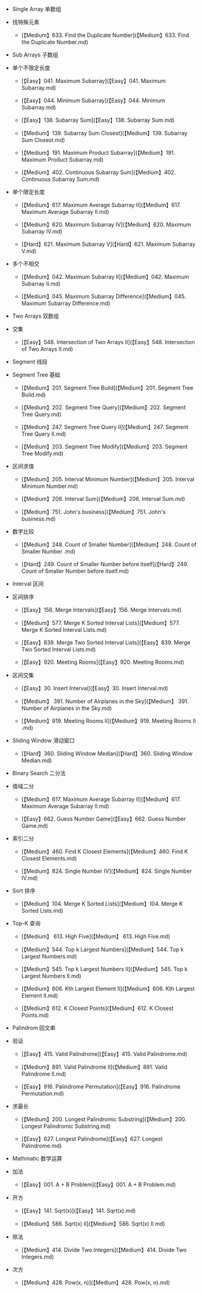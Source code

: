 *  Single Array 单数组

  *  找特殊元素

      *  [【Medium】633. Find the Duplicate Number](【Medium】633. Find the Duplicate Number.md)

*  Sub Arrays 子数组

  *   单个不限定长度

      *  [【Easy】041. Maximum Subarray](【Easy】041. Maximum Subarray.md)

      *  [【Easy】044. Minimum Subarray](【Easy】044. Minimum Subarray.md)

      *  [【Easy】138. Subarray Sum](【Easy】138. Subarray Sum.md)

      *  [【Medium】139. Subarray Sum Closest](【Medium】139. Subarray Sum Closest.md)

      *  [【Medium】191. Maximum Product Subarray](【Medium】191. Maximum Product Subarray.md)

      *  [【Medium】402. Continuous Subarray Sum](【Medium】402. Continuous Subarray Sum.md)

  *   单个限定长度

      *  [【Medium】617. Maximum Average Subarray II](【Medium】617. Maximum Average Subarray II.md)

      *  [【Medium】620. Maximum Subarray IV](【Medium】620. Maximum Subarray IV.md)

      *  [【Hard】621. Maximum Subarray V](【Hard】621. Maximum Subarray V.md)

  *   多个不相交

      *  [【Medium】042. Maximum Subarray II](【Medium】042. Maximum Subarray II.md)

      *  [【Medium】045. Maximum Subarray Difference](【Medium】045. Maximum Subarray Difference.md)

*  Two Arrays 双数组

  *  交集

      *  [【Easy】548. Intersection of Two Arrays II](【Easy】548. Intersection of Two Arrays II.md)

*  Segment 线段

  *  Segment Tree 基础

      *  [【Medium】201. Segment Tree Build](【Medium】201. Segment Tree Build.md)

      *  [【Medium】202. Segment Tree Query](【Medium】202. Segment Tree Query.md)

      *  [【Medium】247. Segment Tree Query II](【Medium】247. Segment Tree Query II.md)

      *  [【Medium】203. Segment Tree Modify](【Medium】203. Segment Tree Modify.md)

  *  区间求值

      *  [【Medium】205. Interval Minimum Number](【Medium】205. Interval Minimum Number.md)

      *  [【Medium】206. Interval Sum](【Medium】206. Interval Sum.md)
      
      *  [【Medium】751. John's business](【Medium】751. John's business.md)

  *  数字比较

      *  [【Medium】248. Count of Smaller Number](【Medium】248. Count of Smaller Number .md)

      *  [【Hard】249. Count of Smaller Number before itself](【Hard】249. Count of Smaller Number before itself.md)

*  Interval 区间

  *  区间排序
  
      *  [【Easy】156. Merge Intervals](【Easy】156. Merge Intervals.md)
      
      *  [【Medium】577. Merge K Sorted Interval Lists](【Medium】577. Merge K Sorted Interval Lists.md)
      
      *  [【Easy】839. Merge Two Sorted Interval Lists](【Easy】839. Merge Two Sorted Interval Lists.md)
      
      *  [【Easy】920. Meeting Rooms](【Easy】920. Meeting Rooms.md)
        
  *  区间交集
  
      *  [【Easy】30. Insert Interval](【Easy】30. Insert Interval.md)
  
      *  [【Medium】 391. Number of Airplanes in the Sky](【Medium】 391. Number of Airplanes in the Sky.md)
      
      *  [【Medium】919. Meeting Rooms II](【Medium】919. Meeting Rooms II .md)

  *  Sliding Window 滑动窗口

      *  [【Hard】360. Sliding Window Median](【Hard】360. Sliding Window Median.md)

*  Binary Search 二分法

  *  值域二分

      *  [【Medium】617. Maximum Average Subarray II](【Medium】617. Maximum Average Subarray II.md)

      *  [【Easy】662. Guess Number Game](【Easy】662. Guess Number Game.md)

  *  索引二分

      *   [【Medium】460. Find K Closest Elements](【Medium】460. Find K Closest Elements.md)

      *   [【Medium】824. Single Number IV](【Medium】824. Single Number IV.md)
 
*  Sort 排序

      *   [【Medium】104. Merge K Sorted Lists](【Medium】104. Merge K Sorted Lists.md)

*  Top-K 查询

      *   [【Medium】 613. High Five](【Medium】 613. High Five.md)
      
      *   [【Medium】544. Top k Largest Numbers](【Medium】544. Top k Largest Numbers.md)
      
      *   [【Medium】545. Top k Largest Numbers II](【Medium】545. Top k Largest Numbers II.md)

      *   [【Medium】606. Kth Largest Element II](【Medium】606. Kth Largest Element II.md)
      
      *   [【Medium】612. K Closest Points](【Medium】612. K Closest Points.md)

*  Palindrom 回文串

  *  验证

      *  [【Easy】415. Valid Palindrome](【Easy】415. Valid Palindrome.md)

      *  [【Medium】891. Valid Palindrome II](【Medium】891. Valid Palindrome II.md)

      *  [【Easy】916. Palindrome Permutation](【Easy】916. Palindrome Permutation.md)

  *  求最长
  
      *  [【Medium】200. Longest Palindromic Substring](【Medium】200. Longest Palindromic Substring.md)

      *  [【Easy】627. Longest Palindrome](【Easy】627. Longest Palindrome.md)


*  Mathmatic 数学运算

  *  加法

      *  [【Easy】001. A + B Problem](【Easy】001. A + B Problem.md)

  *  开方

      *  [【Easy】141. Sqrt(x)](【Easy】141. Sqrt(x).md)

      *  [【Medium】586. Sqrt(x) II](【Medium】586. Sqrt(x) II.md)

  *  除法

      *  [【Medium】414. Divide Two Integers](【Medium】414. Divide Two Integers.md)

  *  次方

      *  [【Medium】428. Pow(x, n)](【Medium】428. Pow(x, n).md)


